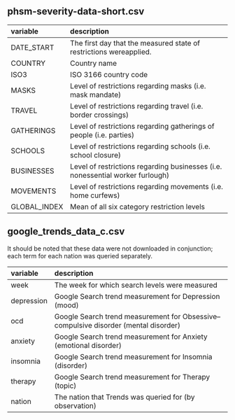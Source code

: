 ## phsm-severity-data-short.csv

|variable         |description |
|:----------------|:-----------|
|DATE_START        | The first day that the measured state of restrictions wereapplied. |
|COUNTRY      | Country name |
|ISO3       | ISO 3166 country code |
|MASKS      | Level of restrictions regarding masks (i.e. mask mandate) |
|TRAVEL      | Level of restrictions regarding travel (i.e. border crossings) |
|GATHERINGS      | Level of restrictions regarding gatherings of people (i.e. parties) |
|SCHOOLS      | Level of restrictions regarding schools (i.e. school closure) |
|BUSINESSES      | Level of restrictions regarding businesses (i.e. nonessential worker furlough) |
|MOVEMENTS      | Level of restrictions regarding movements (i.e. home curfews) |
|GLOBAL_INDEX      | Mean of all six category restriction levels |



## google_trends_data_c.csv

It should be noted that these data were not downloaded in conjunction; each term for each nation was queried separately.

|variable         |description |
|:----------------|:-----------|
|week        | The week for which search levels were measured |
|depression        | Google Search trend measurement for Depression (mood) |
|ocd        | Google Search trend measurement for Obsessive–compulsive disorder (mental disorder) |
|anxiety        | Google Search trend measurement for Anxiety (emotional disorder) |
|insomnia       | Google Search trend measurement for Insomnia (disorder) |
|therapy        | Google Search trend measurement for Therapy (topic) |
|nation        | The nation that Trends was queried for (by observation) |

